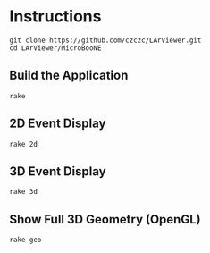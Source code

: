 # Instructions

    git clone https://github.com/czczc/LArViewer.git
    cd LArViewer/MicroBooNE

## Build the Application
    rake

## 2D Event Display

    rake 2d

## 3D Event Display
    
    rake 3d

## Show Full 3D Geometry (OpenGL)
    
    rake geo

